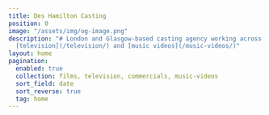 ```yaml
---
title: Des Hamilton Casting
position: 0
image: "/assets/img/og-image.png"
description: "# London and Glasgow-based casting agency working across [film](/films/),
  [television](/television/) and [music videos](/music-videos/)"
layout: home
pagination:
  enabled: true
  collection: films, television, commercials, music-videos
  sort_field: date
  sort_reverse: true
  tag: home
---
```


